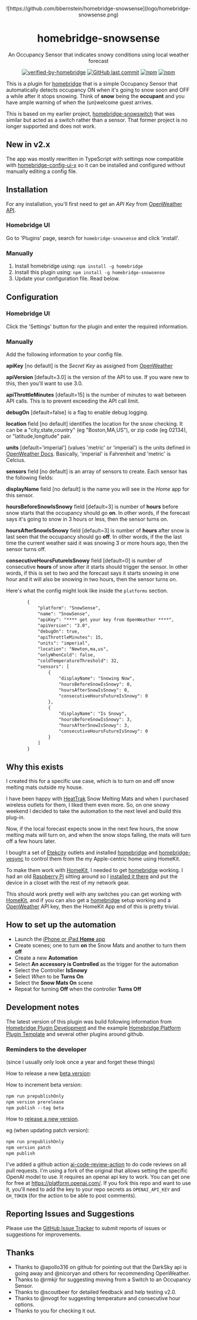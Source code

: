 <div style="text-align: center;">
<p>
![https://github.com/bbernstein/homebridge-snowsense](logo/homebridge-snowsense.png)
</p>

# homebridge-snowsense

An Occupancy Sensor that indicates snowy conditions using local weather forecast

[![verified-by-homebridge](https://badgen.net/badge/homebridge/verified/purple)](https://github.com/homebridge/homebridge/wiki/Verified-Plugins)
[![GitHub last commit](https://img.shields.io/github/last-commit/bbernstein/homebridge-snowsense.svg)](https://github.com/bbernstein/homebridge-snowsense)
[![npm](https://img.shields.io/npm/v/homebridge-snowsense?label=npm%20package)](https://github.com/bbernstein/homebridge-snowsense)
[![npm](https://img.shields.io/npm/dt/homebridge-snowsense.svg)](https://www.npmjs.com/package/homebridge-snowsense)
</div>

This is a plugin for [homebridge](https://github.com/nfarina/homebridge) that is a simple Occupancy Sensor that automatically detects occupancy ON when it's going to snow soon and OFF a while after it stops snowing. Think of **snow** being the **occupant** and you have ample warning of when the (un)welcome guest arrives.

This is based on my earlier project, [homebridge-snowswitch](https://github.com/bbernstein/homebridge-snowswitch) that was similar but acted as a switch rather than a sensor. That former project is no longer supported and does not work.


## New in v2.x

The app was mostly rewritten in TypeScript with settings now compatible with [homebridge-config-ui-x](https://www.npmjs.com/package/homebridge-config-ui-x) so it can be installed and configured without manually editing a config file.


## Installation

For any installation, you'll first need to get an *API Key* from [OpenWeather API](https://openweathermap.org/api/).

### Homebridge UI

Go to 'Plugins' page, search for `homebridge-snowsense` and click 'install'.

### Manually

1. Install homebridge using: `npm install -g homebridge`
2. Install this plugin using: `npm install -g homebridge-snowsense`
3. Update your configuration file. Read below.

## Configuration

### Homebridge UI

Click the 'Settings' button for the plugin and enter the required information.

### Manually

Add the following information to your config file.

**apiKey** [no default] is the *Secret Key* as assigned from 
[OpenWeather](https://openweathermap.org/api)

**apiVersion** [default=3.0] is the version of the API to use. If you ware new to 
this, then you'll want to use 3.0.

**apiThrottleMinutes** [default=15] is the number of minutes to wait between 
API calls. This is to prevent exceeding the API call limit.

**debugOn** [default=false] is a flag to enable debug logging.

**location** field [no default] identifies the location for the snow checking. 
It can be a "city,state,country" (eg "Boston,MA,US"), or zip code (eg 02134), 
or "latitude,longitude" pair.

**units** [default='imperial'] (values 'metric' or 'imperial') is the units 
defined in [OpenWeather Docs](https://openweathermap.org/api/one-call-api). 
Basically, 'imperial' is Fahrenheit and 'metric' is Celcius. 

**sensors** field [no default] is an array of sensors to create. Each sensor
has the following fields:

**displayName** field [no default] is the name you will see in the *Home* app for
this sensor.

**hoursBeforeSnowIsSnowy** field [default=3] is number of **hours** before 
snow starts that the occupancy should go **on**. In other words, if the forecast
says it's going to snow in 3 hours or less, then the sensor turns on.

**hoursAfterSnowIsSnowy** field [default=3] is number of **hours** after 
snow is last seen that the occupancy should go **off**. In other words, if the
the last time the current weather said it was snowing 3 or more hours ago, then
the sensor turns off.

**consecutiveHoursFutureIsSnowy** field [default=0] is number of consecutive
**hours** of snow after it starts should trigger the sensor. In other words, if
this is set to two and the forecast says it starts snowing in one hour and it will 
also be snowing in two hours, then the sensor turns on.

Here's what the config might look like inside the `platforms` section.

```
        {
            "platform": "SnowSense",
            "name": "SnowSense",
            "apiKey": "**** get your key from OpenWeather ****",
            "apiVersion": "3.0",
            "debugOn": true,
            "apiThrottleMinutes": 15,
            "units": "imperial",
            "location": "Newton,ma,us",
            "onlyWhenCold": false,
            "coldTemperatureThreshold": 32,
            "sensors": [
                {
                    "displayName": "Snowing Now",
                    "hoursBeforeSnowIsSnowy": 0,
                    "hoursAfterSnowIsSnowy": 0,
                    "consecutiveHoursFutureIsSnowy": 0
                },
                {
                    "displayName": "Is Snowy",
                    "hoursBeforeSnowIsSnowy": 3,
                    "hoursAfterSnowIsSnowy": 3,
                    "consecutiveHoursFutureIsSnowy": 0
                }
            ]
        }

```

## Why this exists

I created this for a specific use case, which is to turn on and off snow melting 
mats outside my house.

I have been happy with [HeatTrak](https://heattrak.com/) Snow Melting Mats 
and when I purchased wireless outlets for them, I liked them even more. 
So, on one snowy weekend I decided to take the automation to the next level 
and build this plug-in.

Now, if the local forecast expects snow in the next few hours, the snow 
melting mats will turn on, and when the snow stops falling, the mats will 
turn off a few hours later.

I bought a set of [Etekcity](https://www.amazon.com/gp/product/B074GVPYPY) outlets
and installed [homebridge](https://github.com/nfarina/homebridge) and 
[homebridge-vesync](https://www.npmjs.com/package/homebridge-vesync) to control 
them from the my Apple-centric home using HomeKit.

To make them work with [HomeKit](https://www.apple.com/ios/home/), I needed 
to get [homebridge](https://www.npmjs.com/package/homebridge) working. I 
had an old [Raspberry Pi](https://www.raspberrypi.org/) sitting around so 
I [installed it there](https://github.com/nfarina/homebridge/wiki/Running-HomeBridge-on-a-Raspberry-Pi) 
and put the device in a closet with the rest of my network gear. 

This should work pretty well with any switches you can get working with 
[HomeKit](https://www.apple.com/ios/home/), and if you can also get 
a [homebridge](https://www.npmjs.com/package/homebridge) setup working 
and a [OpenWeather](https://openweathermap.org/api) API key, then the HomeKit 
App end of this is pretty trivial. 

## How to set up the automation

- Launch the [iPhone or iPad **Home** app](https://support.apple.com/en-us/HT204893)
- Create scenes; one to turn **on** the Snow Mats and another to turn them **off**
- Create a new **Automation**
- Select **An accessory is Controlled** as the trigger for the automation
- Select the Controller **IsSnowy**
- Select *When* to be **Turns On**
- Select the **Snow Mats On** scene
- Repeat for turning **Off** when the controller **Turns Off**

## Development notes

The latest version of this plugin was build following information from 
[Homebridge Plugin Development](https://developers.homebridge.io/#/) 
and the example 
[Homebridge Platform Plugin Template](https://github.com/homebridge/homebridge-plugin-template)
and several other plugins around github.

### Reminders to the developer
(since I usually only look once a year and forget these things)

How to release a new [beta version](https://github.com/homebridge/homebridge-plugin-template#publishing-beta-versions):

How to increment beta version:

```agsl
npm run prepublishOnly
npm version prerelease
npm publish --tag beta
```

How to [release a new version](https://github.com/homebridge/homebridge-plugin-template#versioning-your-plugin).

eg (when updating patch version):

```agsl
npm run prepublishOnly
npm version patch
npm publish
```

I've added a github action [ai-code-review-action](https://github.com/marketplace/actions/ai-code-review-action)
to do code reviews on all pull requests. I'm using a fork of the original that allows setting
the specific OpenAI model to use.
It requires an openai api key to work. You can get one for free at https://platform.openai.com/.
If you fork this repo and want to use it, you'll need to add the key to your repo secrets
as `OPENAI_API_KEY` and `GH_TOKEN` (for the action to be able to post comments).

## Reporting Issues and Suggestions

Please use the [GitHub Issue Tracker](https://github.com/bbernstein/homebridge-snowsense/issues)
to submit reports of issues or suggestions for improvements.

## Thanks

* Thanks to @apollo316 on github for pointing out that the DarkSky api is going 
away and @nicoryan and others for recommending OpenWeather.
* Thanks to @rmkjr for suggesting moving from a Switch to an Occupancy Sensor.
* Thanks to @scoutbeer for detailed feedback and help testing v2.0.
* Thanks to @nvogt for suggesting temperature and consecutive hour options.
* Thanks to you for checking it out.
